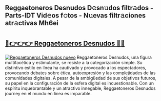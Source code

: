 ## Reggaetoneros Desnudos D𝚎sn𝚞dos filtr𝚊dos - Parts-lDT Vid𝚎os f𝚘tos - N𝚞evas filtr𝚊ciones atr𝚊ctivas Mh6ei

# <h2><a href="http://mbav8u3.tromn.icu/?c=Reggaetoneros+Desnudos">🔗👉👉👉 Reggaetoneros Desnudos 🔗🔗</a></h2>

[![Reggaetoneros Desnudos nuevo](https://i.imgur.com/pEAQMta.gif)](http://mbav8u3.tromn.icu/?c=Reggaetoneros+Desnudos)
Reggaetoneros Desnudos, una figura multifacética y estimulante, se resiste a la categorización simple. Su distintivo estilo en línea ha cautivado y provocado a los espectadores, provocando debates sobre ética, autoexpresión y las complejidades de las comunidades digitales. A pesar de la ambigüedad de sus objetivos futuros, su papel en la configuración de la esfera digital es incuestionable. Con un espíritu inquebrantable y un atractivo innegable, Reggaetoneros Desnudos journey en el mundo en línea es imparable.

